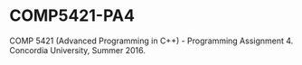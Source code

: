 # COMP5421-PA4
COMP 5421 (Advanced Programming in C++) - Programming Assignment 4. Concordia University, Summer 2016.
